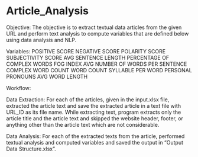 # Article_Analysis
Objective:
The objective  is to extract textual data articles from the given URL and perform text analysis to compute variables that are defined below using data analysis and NLP.

Variables:
POSITIVE SCORE
NEGATIVE SCORE
POLARITY SCORE
SUBJECTIVITY SCORE
AVG SENTENCE LENGTH
PERCENTAGE OF COMPLEX WORDS
FOG INDEX
AVG NUMBER OF WORDS PER SENTENCE
COMPLEX WORD COUNT
WORD COUNT
SYLLABLE PER WORD
PERSONAL PRONOUNS
AVG WORD LENGTH

Workflow:

Data Extraction:
For each of the articles, given in the input.xlsx file, extracted the article text and save the extracted article in a text file with URL_ID as its file name.
While extracting text,  program extracts only the article title and the article text and  skipped the website header, footer, or anything other than the article text which are not considerable.

Data Analysis:
For each of the extracted texts from the article, performed textual analysis and computed variables and saved the output in  “Output Data Structure.xlsx”.



